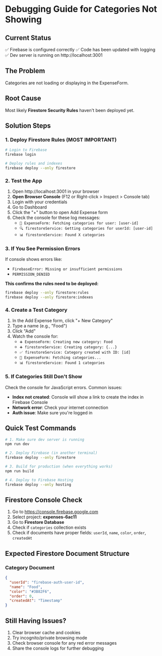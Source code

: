 # Debugging Guide for Categories Not Showing

## Current Status
✅ Firebase is configured correctly
✅ Code has been updated with logging
✅ Dev server is running on http://localhost:3001

## The Problem
Categories are not loading or displaying in the ExpenseForm.

## Root Cause
Most likely **Firestore Security Rules** haven't been deployed yet.

## Solution Steps

### 1. Deploy Firestore Rules (MOST IMPORTANT)
```bash
# Login to Firebase
firebase login

# Deploy rules and indexes
firebase deploy --only firestore
```

### 2. Test the App
1. Open http://localhost:3001 in your browser
2. **Open Browser Console** (F12 or Right-click > Inspect > Console tab)
3. Login with your credentials
4. Go to Dashboard
5. Click the "+" button to open Add Expense form
6. Check the console for these log messages:
   - `🔄 ExpenseForm: Fetching categories for user: [user-id]`
   - `🔍 firestoreService: Getting categories for userId: [user-id]`
   - `📊 firestoreService: Found X categories`

### 3. If You See Permission Errors
If console shows errors like:
- `FirebaseError: Missing or insufficient permissions`
- `PERMISSION_DENIED`

**This confirms the rules need to be deployed:**
```bash
firebase deploy --only firestore:rules
firebase deploy --only firestore:indexes
```

### 4. Create a Test Category
1. In the Add Expense form, click "+ New Category"
2. Type a name (e.g., "Food")
3. Click "Add"
4. Watch the console for:
   - `➕ ExpenseForm: Creating new category: Food`
   - `➕ firestoreService: Creating category: {...}`
   - `✅ firestoreService: Category created with ID: [id]`
   - `🔄 ExpenseForm: Fetching categories...`
   - `📊 firestoreService: Found 1 categories`

### 5. If Categories Still Don't Show
Check the console for JavaScript errors. Common issues:
- **Index not created**: Console will show a link to create the index in Firebase Console
- **Network error**: Check your internet connection
- **Auth issue**: Make sure you're logged in

## Quick Test Commands

```bash
# 1. Make sure dev server is running
npm run dev

# 2. Deploy Firebase (in another terminal)
firebase deploy --only firestore

# 3. Build for production (when everything works)
npm run build

# 4. Deploy to Firebase Hosting
firebase deploy --only hosting
```

## Firestore Console Check
1. Go to https://console.firebase.google.com
2. Select project: **expenses-6ac11**
3. Go to **Firestore Database**
4. Check if `categories` collection exists
5. Check if documents have proper fields: `userId`, `name`, `color`, `order`, `createdAt`

## Expected Firestore Document Structure

### Category Document
```json
{
  "userId": "firebase-auth-user-id",
  "name": "Food",
  "color": "#3B82F6",
  "order": 0,
  "createdAt": "Timestamp"
}
```

## Still Having Issues?
1. Clear browser cache and cookies
2. Try incognito/private browsing mode
3. Check browser console for any red error messages
4. Share the console logs for further debugging

